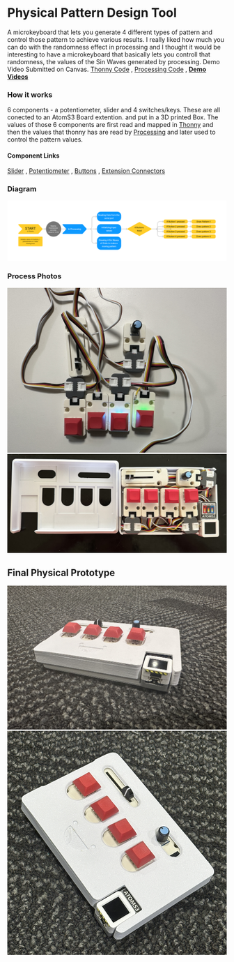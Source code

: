 # **Physical Pattern Design Tool**
A microkeyboard that lets you generate 4 different types of pattern and control those pattern to achieve various results. I really liked how much you can do with the randomness effect in processing and I thought it would be interesting to have a microkeyboard that basically lets you controll that randomness, the values of the Sin Waves generated by processing. Demo Video Submitted on Canvas. [Thonny Code](https://github.com/IlyaHakobyan/Ilya-s-Repository/blob/0d938a19a24c67a4d5378828ce04c9ad26f44f79/Final%20Assignment/Adv%20Prot%20Final%20Inputs.py) , [Processing Code](https://github.com/IlyaHakobyan/Ilya-s-Repository/blob/a849fd7a8e8fc8b96cf67617b4029983851b9a98/Final%20Assignment/Sample_Sketch_Test.pde) , **[Demo Videos](https://drive.google.com/drive/folders/1u9Ew5-iZN_sU-13le6jb6QVWzYz-k5we?usp=sharing)**


### How it works
6 components - a potentiometer, slider and 4 switches/keys. These are all conected to an AtomS3 Board extention. and put in a 3D printed Box. The values of those 6 components are first read and mapped in [Thonny](https://github.com/IlyaHakobyan/Ilya-s-Repository/blob/0d938a19a24c67a4d5378828ce04c9ad26f44f79/Final%20Assignment/Adv%20Prot%20Final%20Inputs.py) and then the values that thonny has are read by [Processing](./) and later used to control the pattern values.
#### Component Links
[Slider](https://shop.m5stack.com/products/fader-unit-with-b10k-potentiometer-sk6812) , 
[Potentiometer](https://shop.m5stack.com/products/encoder-unit) , 
[Buttons](https://shop.m5stack.com/products/mechanical-key-button-unit) , 
[Extension Connectors](https://shop.m5stack.com/products/grove-t-connector-5pcs-a-pack
)

### Diagram
![diagram](finaldiagram.png)

### Process Photos
![process1](process1.jpg)
![inside](Insidekeyboard.jpg)

## **Final Physical Prototype**
![physical1](physical1.jpg)
![physical2](physical2.jpg)

